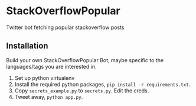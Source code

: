 # StackOverflowPopular
Twitter bot fetching popular stackoverflow posts

## Installation
Build your own StackOverflowPopular Bot, maybe specific to the languages/tags you are interested in.
1. Set up python virtualenv
2. Install the required python packages, `pip install -r requirements.txt`.
5. Copy `secrets_example.py` to `secrets.py`. Edit the creds.
6. Tweet away, `python app.py`.
